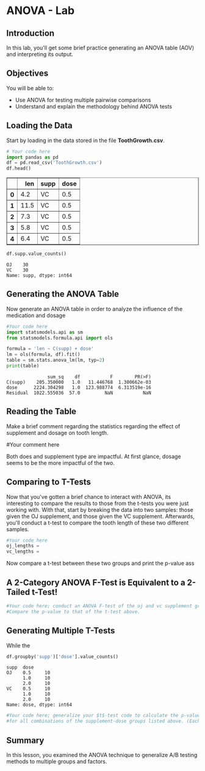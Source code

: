 
# ANOVA  - Lab

## Introduction

In this lab, you'll get some brief practice generating an ANOVA table (AOV) and interpreting its output.

## Objectives

You will be able to:
* Use ANOVA for testing multiple pairwise comparisons
* Understand and explain the methodology behind ANOVA tests

## Loading the Data

Start by loading in the data stored in the file **ToothGrowth.csv**.


```python
# Your code here
import pandas as pd
df = pd.read_csv('ToothGrowth.csv')
df.head()
```




<div>
<style scoped>
    .dataframe tbody tr th:only-of-type {
        vertical-align: middle;
    }

    .dataframe tbody tr th {
        vertical-align: top;
    }

    .dataframe thead th {
        text-align: right;
    }
</style>
<table border="1" class="dataframe">
  <thead>
    <tr style="text-align: right;">
      <th></th>
      <th>len</th>
      <th>supp</th>
      <th>dose</th>
    </tr>
  </thead>
  <tbody>
    <tr>
      <th>0</th>
      <td>4.2</td>
      <td>VC</td>
      <td>0.5</td>
    </tr>
    <tr>
      <th>1</th>
      <td>11.5</td>
      <td>VC</td>
      <td>0.5</td>
    </tr>
    <tr>
      <th>2</th>
      <td>7.3</td>
      <td>VC</td>
      <td>0.5</td>
    </tr>
    <tr>
      <th>3</th>
      <td>5.8</td>
      <td>VC</td>
      <td>0.5</td>
    </tr>
    <tr>
      <th>4</th>
      <td>6.4</td>
      <td>VC</td>
      <td>0.5</td>
    </tr>
  </tbody>
</table>
</div>




```python
df.supp.value_counts()
```




    OJ    30
    VC    30
    Name: supp, dtype: int64



## Generating the ANOVA Table

Now generate an ANOVA table in order to analyze the influence of the medication and dosage 


```python
#Your code here
import statsmodels.api as sm
from statsmodels.formula.api import ols

formula = 'len ~ C(supp) + dose'
lm = ols(formula, df).fit()
table = sm.stats.anova_lm(lm, typ=2)
print(table)
```

                   sum_sq    df           F        PR(>F)
    C(supp)    205.350000   1.0   11.446768  1.300662e-03
    dose      2224.304298   1.0  123.988774  6.313519e-16
    Residual  1022.555036  57.0         NaN           NaN


## Reading the Table

Make a brief comment regarding the statistics regarding the effect of supplement and dosage on tooth length.

#Your comment here

Both does and supplement type are impactful. At first glance, dosage seems to be the more impactful of the two.

## Comparing to T-Tests

Now that you've gotten a brief chance to interact with ANOVA, its interesting to compare the results to those from the t-tests you were just working with. With that, start by breaking the data into two samples: those given the OJ supplement, and those given the VC supplement. Afterwards, you'll conduct a t-test to compare the tooth length of these two different samples.


```python
#Your code here
oj_lengths = 
vc_lengths = 
```

Now compare a t-test between these two groups and print the p-value ass

## A 2-Category ANOVA F-Test is Equivalent to a 2-Tailed t-Test!


```python
#Your code here; conduct an ANOVA F-test of the oj and vc supplement groups.
#Compare the p-value to that of the t-test above.
```

## Generating Multiple T-Tests

While the 


```python
df.groupby('supp')['dose'].value_counts()
```




    supp  dose
    OJ    0.5     10
          1.0     10
          2.0     10
    VC    0.5     10
          1.0     10
          2.0     10
    Name: dose, dtype: int64




```python
#Your code here; generalize your $t$-test code to calculate the p-value for a 2-sided $t$-test
#for all combinations of the supplement-dose groups listed above. (Each group should be compared to every other group)
```

## Summary

In this lesson, you examined the ANOVA technique to generalize A/B testing methods to multiple groups and factors.
